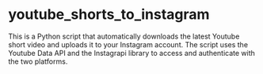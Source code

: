 # youtube_shorts_to_instagram
This is a Python script that automatically downloads the latest Youtube short video and uploads it to your Instagram account. The script uses the Youtube Data API and the Instagrapi library to access and authenticate with the two platforms.
